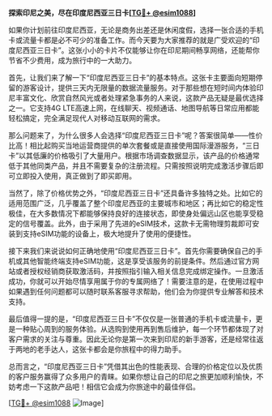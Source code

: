**探索印尼之美，尽在印度尼西亚三日卡[[TG💪+ @esim1088](https://t.me/s/esim1088)]**

如果你计划前往印度尼西亚，无论是商务出差还是休闲度假，选择一张合适的手机卡或流量卡都是必不可少的准备工作。而今天要为大家推荐的就是广受欢迎的“印度尼西亚三日卡”。这张小小的卡片不仅能够让你在印尼期间畅享网络，还能帮你节省不少费用，成为旅行中的一大助力。

首先，让我们来了解一下“印度尼西亚三日卡”的基本特点。这张卡主要面向短期停留的游客设计，提供三天内无限量的数据流量服务。对于那些想在短时间内体验印尼丰富文化、欣赏自然风光或者处理紧急事务的人来说，这款产品无疑是最优选择之一。它支持4G LTE高速上网，在线聊天、视频通话、地图导航等日常应用都能轻松搞定，完全满足现代人对移动互联网的需求。

那么问题来了，为什么很多人会选择“印度尼西亚三日卡”呢？答案很简单——性价比高！相比起购买当地运营商提供的单次套餐或是直接使用国际漫游服务，“三日卡”以其低廉的价格吸引了大量用户。根据市场调查数据显示，该产品的价格通常低于其他同类产品，并且不需要复杂的注册流程。只需按照说明完成激活步骤后即可立即投入使用，真正做到了即买即用。

当然了，除了价格优势之外，“印度尼西亚三日卡”还具备许多独特之处。比如它的适用范围广泛，几乎覆盖了整个印度尼西亚的主要城市和地区；再比如它的稳定性极佳，在大多数情况下都能够保持良好的连接状态，即使身处偏远山区也能享受稳定的信号覆盖。此外，由于采用了先进的eSIM技术，这款卡无需物理剪裁即可安装到支持eSIM功能的设备上，极大地提升了使用的便捷性。

接下来我们来说说如何正确地使用“印度尼西亚三日卡”。首先你需要确保自己的手机或其他智能终端支持eSIM功能，这是享受该服务的前提条件。然后通过官方网站或者授权经销商获取激活码，并按照指引输入相关信息完成绑定操作。一旦激活成功，你就可以开始尽情享用属于你的专属网络了！需要注意的是，在使用过程中如果遇到任何问题都可以随时联系客服寻求帮助，他们会为你提供专业解答和技术支持。

最后值得一提的是，“印度尼西亚三日卡”不仅仅是一张普通的手机卡或流量卡，更是一种贴心周到的服务体验。从选购到使用再到售后维护，每一个环节都体现了对客户需求的关注与尊重。因此无论你是第一次来到印尼的新手游客，还是经常往返于两地的老手达人，这张卡都会是你旅程中的得力助手。

总而言之，“印度尼西亚三日卡”凭借其出色的性能表现、合理的价格定位以及优质的客户服务赢得了众多用户的青睐。如果你想让自己的印尼之旅更加顺利愉快，不妨考虑一下这款产品吧！相信它会成为你旅途中的最佳伴侣。

[[TG💪+ @esim1088](https://t.me/s/esim1088) ![Image](https://i.postimg.cc/4NQfJmqS/Snipaste-2025-05-13-00-14-12.png)]